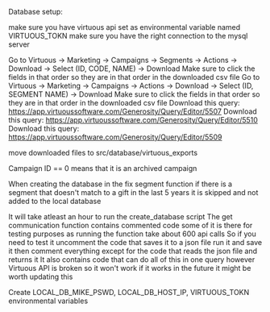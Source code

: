 Database setup:

make sure you have virtuous api set as environmental variable named VIRTUOUS_TOKN
make sure you have the right connection to the mysql server

Go to Virtuous -> Marketing -> Campaigns -> Segments -> Actions -> Download -> Select (ID, CODE, NAME) -> Download
    Make sure to click the fields in that order so they are in that order in the downloaded csv file
Go to Virtuous -> Marketing -> Campaigns -> Actions -> Download -> Select (ID, SEGMENT NAME) -> Download
    Make sure to click the fields in that order so they are in that order in the downloaded csv file
Download this query: https://app.virtuoussoftware.com/Generosity/Query/Editor/5507
Download this query: https://app.virtuoussoftware.com/Generosity/Query/Editor/5510
Download this query: https://app.virtuoussoftware.com/Generosity/Query/Editor/5509

move downloaded files to src/database/virtuous_exports

Campaign ID == 0 means that it is an archived campaign

When creating the database in the fix segment function if there is a segment that doesn't match to a gift in the last 5 years it is skipped and not added to the local database 

It will take atleast an hour to run the create_database script
The get communication function contains commented code
    some of it is there for testing purposes as running the function take about 600 api calls
    So if you need to test it uncomment the code that saves it to a json file 
    run it and save it
    then comment everything except for the code that reads the json file and returns it
    It also contains code that can do all of this in one query however Virtuous API is broken so it won't work
        if it works in the future it might be worth updating this

Create LOCAL_DB_MIKE_PSWD, LOCAL_DB_HOST_IP, VIRTUOUS_TOKN environmental variables